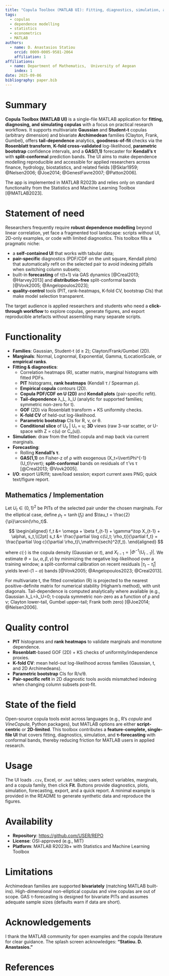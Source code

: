 ```yaml
---
title: "Copula Toolbox (MATLAB UI): Fitting, diagnostics, simulation, and GAS τ-forecasting"
tags:
  - copulas
  - dependence modelling
  - statistics
  - econometrics
  - MATLAB
authors:
  - name: D. Anastasios Statiou
    orcid: 0009-0005-9581-2064
    affiliation: 1
affiliations:
  - name: Department of Mathematics,  University of Aegean
    index: 1
date: 2025-09-06
bibliography: paper.bib
---
```


# Summary

**Copula Toolbox (MATLAB UI)** is a single-file MATLAB application for **fitting, diagnosing, and simulating copulas** with a focus on practical research workflows. It supports multivariate **Gaussian** and **Student-t** copulas (arbitrary dimension) and bivariate **Archimedean** families (Clayton, Frank, Gumbel), offers **tail-dependence** analytics, **goodness-of-fit** checks via the **Rosenblatt transform**, **K-fold cross-validated** log-likelihood, **parametric bootstrap** confidence intervals, and a **GAS(1,1)** forecaster for **Kendall’s τ** with **split-conformal** prediction bands. The UI aims to make dependence modelling reproducible and accessible for applied researchers across finance, hydrology, biostatistics, and related fields [@Sklar1959; @Nelsen2006; @Joe2014; @GenestFavre2007; @Patton2006].

The app is implemented in MATLAB R2023b and relies only on standard functionality from the Statistics and Machine Learning Toolbox [@MATLAB2023].

# Statement of need

Researchers frequently require **robust dependence modelling** beyond linear correlation, yet face a fragmented tool landscape: scripts without UI, 2D-only examples, or code with limited diagnostics. This toolbox fills a pragmatic niche:

- a **self-contained UI** that works with tabular data;
- **pair-specific** diagnostics (PDF/CDF on the unit square, Kendall plots) that automatically refit on the selected pair to avoid indexing pitfalls when switching column subsets;
- built-in **forecasting** of τ(t+1) via GAS dynamics [@Creal2013; @Harvey2013] and **distribution-free** split-conformal bands [@Vovk2005; @Angelopoulos2023];
- **quality-control** tools (PIT, rank-heatmaps, K-fold CV, bootstrap CIs) that make model selection transparent.

The target audience is applied researchers and students who need a **click-through workflow** to explore copulas, generate figures, and export reproducible artefacts without assembling many separate scripts.

# Functionality

- **Families**: Gaussian, Student-t (d ≥ 2); Clayton/Frank/Gumbel (2D).
- **Marginals**: Normal, Lognormal, Exponential, Gamma, tLocationScale, or **empirical ranks**.
- **Fitting & diagnostics**:
  - Correlation heatmaps (R), scatter matrix, marginal histograms with fitted PDFs.
  - **PIT** histograms, **rank heatmaps** (Kendall τ / Spearman ρ).
  - **Empirical copula** contours (2D).
  - **Copula PDF/CDF on U (2D)** and **Kendall plots** (pair-specific refit).
  - **Tail-dependence** λ_L, λ_U (analytic for supported families; symmetric non-zero for t).
  - **GOF** (2D) via Rosenblatt transform + KS uniformity checks.
  - **K-fold CV** of held-out log-likelihood.
  - **Parametric bootstrap** CIs for R, ν, or θ.
  - **Conditional slice** of U₂ | U₁ = u; **3D** views (raw 3-var scatter, or U-space with Z = c(u) or Cₙ(u)).
- **Simulation**: draw from the fitted copula and map back via current marginals.
- **Forecasting**:
  - Rolling **Kendall’s τ**.
  - **GAS(1,1)** on Fisher-z of ρ with exogenous \(X_t=\lvert\Phi^{-1}(U_t)\rvert\); **split-conformal** bands on residuals of τ̂ vs τ [@Creal2013; @Vovk2005].
- **I/O**: export U/R/fit; save/load session; export current axes PNG; quick text/figure report.






## Mathematics / Implementation

Let $U_t \in (0,1)^2$ be PITs of the selected pair under the chosen marginals. 
For the elliptical case, define $\rho_t = \tanh(f_t)$ and $\tau_t = \frac{2}{\pi}\arcsin(\rho_t)$.

$$
\begin{aligned}
f_t &= \omega + \beta f_{t-1} + \gamma^\top X_{t-1} + \alpha\, s_t,\\[2pt]
s_t &= \frac{\partial \log c(U_t; \rho_t)}{\partial f_t}
    = \frac{\partial \log c}{\partial \rho_t}\,\mathrm{sech}^2(f_t).
\end{aligned}
$$

where $c(\cdot)$ is the copula density (Gaussian or $t$), and $X_{t-1}=\lvert \Phi^{-1}(U_{t-1})\rvert$.
We estimate $\theta=(\omega,\alpha,\beta,\gamma)$ by minimizing the negative log-likelihood over a training window; 
a split-conformal calibration on recent residuals $\lvert \tau_t - \hat{\tau}_t\rvert$ yields level-$(1-\alpha)$ bands [@Vovk2005; @Angelopoulos2023; @Creal2013].

For multivariate t, the fitted correlation \(R\) is projected to the nearest positive-definite matrix for numerical stability (Higham’s method), with unit diagonals. Tail-dependence is computed analytically where available (e.g., Gaussian λ_L=λ_U=0; t-copula symmetric non-zero as a function of ρ and ν; Clayton lower-tail, Gumbel upper-tail; Frank both zero) [@Joe2014; @Nelsen2006].

# Quality control

- **PIT** histograms and **rank heatmaps** to validate marginals and monotone dependence.
- **Rosenblatt**-based GOF (2D) + KS checks of uniformity/independence proxies.
- **K-fold CV**: mean held-out log-likelihood across families (Gaussian, t, and 2D Archimedeans).
- **Parametric bootstrap** CIs for R/ν/θ.
- **Pair-specific refit** in 2D diagnostic tools avoids mismatched indexing when changing column subsets post-fit.

# State of the field

Open-source copula tools exist across languages (e.g., R’s *copula* and *VineCopula*, Python packages), but MATLAB options are either **script-centric** or **2D-limited**. This toolbox contributes a **feature-complete, single-file UI** that covers fitting, diagnostics, simulation, and **τ-forecasting** with conformal bands, thereby reducing friction for MATLAB users in applied research.

# Usage

The UI loads `.csv`, Excel, or `.mat` tables; users select variables, marginals, and a copula family, then click **Fit**. Buttons provide diagnostics, plots, simulation, forecasting, export, and a quick report. A minimal example is provided in the README to generate synthetic data and reproduce the figures.

# Availability

- **Repository**: https://github.com/USER/REPO  
- **License**: OSI-approved (e.g., MIT)  
- **Platform**: MATLAB R2023b+ with Statistics and Machine Learning Toolbox

# Limitations

Archimedean families are supported **bivariately** (matching MATLAB built-ins). High-dimensional non-elliptical copulas and vine copulas are out of scope. GAS τ-forecasting is designed for bivariate PITs and assumes adequate sample sizes (defaults warn if data are short).

# Acknowledgements

I thank the MATLAB community for open examples and the copula literature for clear guidance. The splash screen acknowledges: **“Statiou. D. Anastasios.”**

# References
